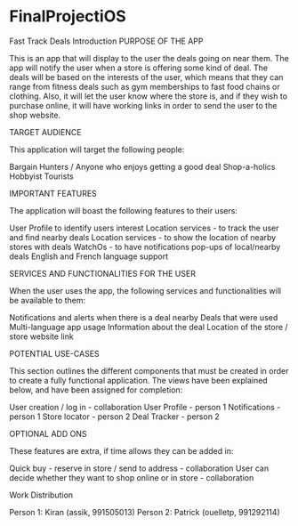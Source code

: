 # FinalProjectiOS
Fast Track Deals
Introduction
PURPOSE OF THE APP

This is an app that will display to the user the deals going on near them. The app will notify the user when a store is offering some kind of deal. The deals will be based on the interests of the user, which means that they can range from fitness deals such as gym memberships to fast food chains or clothing. Also, it will let the user know where the store is, and if they wish to purchase online, it will have working links in order to send the user to the shop website. 

TARGET AUDIENCE

This application will target the following people:

Bargain Hunters / Anyone who enjoys getting a good deal
Shop-a-holics
Hobbyist
Tourists

IMPORTANT FEATURES

The application will boast the following features to their users:

User Profile to identify users interest
Location services - to track the user and find nearby deals
Location services - to show the location of nearby stores with deals
WatchOs - to have notifications pop-ups of local/nearby deals
English and French language support

SERVICES AND FUNCTIONALITIES FOR THE USER

When the user uses the app, the following services and functionalities will be available to them:

Notifications and alerts when there is a deal nearby
Deals that were used
Multi-language app usage
Information about the deal
Location of the store / store website link


POTENTIAL USE-CASES

This section outlines the different components that must be created in order to create a fully functional application. The views have been explained below, and have been assigned for completion:

User creation / log in - collaboration
User Profile - person 1
Notifications - person 1
Store locator - person 2
Deal Tracker - person 2

OPTIONAL ADD ONS

These features are extra, if time allows they can be added in: 

Quick buy - reserve in store / send to address - collaboration
User can decide whether they want to shop online or in store - collaboration

Work Distribution

Person 1: Kiran (assik, 991505013)
Person 2: Patrick (ouelletp, 991292114)
